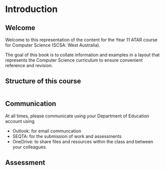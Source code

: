 # Introduction

## Welcome

Welcome to this representation of the content for the Year 11 ATAR course for
Computer Science (SCSA: West Australia).

The goal of this book is to collate information and examples in a layout that
represents the Computer Science curriculum to ensure convenient reference and revision.

## Structure of this course

```{tableofcontents}
```
## Communication

At all times, please communicate using your Department of Education account
using
* Outlook: for email communcation
* SEQTA: for the submission of work and assessments
* OneDrive: to share files and resources within the class and between your colleagues.

## Assessment
